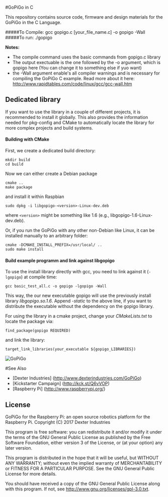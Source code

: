 #GoPiGo in C

This repository contains source code, firmware and design materials for the GoPiGo in the C Language.

#####To Compile:  gcc gopigo.c [your_file_name.c] -o gopigo -Wall
#####To run: ./gopigo

**Notes:**
- The compile command uses the basic commands from gopigo.c library 
- The output exectuable is the one followed by the -o argument, which is gopigo here (You can change it to something else if yuo want)
- the -Wall argument enable's all compiler warnings and is necessary for compiling the GoPiGo C example. Read more about it here: http://www.rapidtables.com/code/linux/gcc/gcc-wall.htm 

## Dedicated library
If you want to use the library in a couple of different projects, it is recommended to install it globally. This also provides the information needed for pkg-config and CMake to automatically locate the library for more complex projects and build systems.
#### Building with CMake
First, we create a dedicated build directory:
```
mkdir build
cd build
```
Now we can either create a Debian package
```
cmake ..
make package
```
and install it within Raspbian
```
sudo dpkg -i libgopigo-<version>-Linux-dev.deb
```
where `<version>` might be something like 1.6 (e.g., libgopigo-1.6-Linux-dev.deb).

Or, if you run the GoPiGo with any other non-Debian like Linux, it can be installed manually to an arbitrary folder:
```
cmake -DCMAKE_INSTALL_PREFIX=/usr/local/ ..
sudo make install
```

#### Build example programm and link against libgopigo
To use the install library directly with gcc, you need to link against it (```-lgopigo```) at compile time:
```
gcc basic_test_all.c -o gopigo -lgopigo -Wall
```
This way, the our new executable gopigo will use the previously install library *libgopigo.so.1.6*.
Append *-static* to the above line, if you want to distribute the executable without the dependency on the gopigo library.

For using the library in a cmake project, change your _CMakeLists.txt_ to locate the package via:
```
find_package(gopigo REQUIRED)
```
and link the library:
```
target_link_libraries(your_executable ${gopigo_LIBRARIES})
```

![ GoPiGo ](https://raw.githubusercontent.com/DexterInd/GoPiGo/master/GoPiGo_Front_Facing_Camera300.jpg)

#See Also

- [Dexter Industries] (http://www.dexterindustries.com/GoPiGo)
- [Kickstarter Campaign] (http://kck.st/Q6vVOP)
- [Raspberry Pi] (http://www.raspberrypi.org/)

## License
GoPiGo for the Raspberry Pi: an open source robotics platform for the Raspberry Pi.
Copyright (C) 2017  Dexter Industries

This program is free software: you can redistribute it and/or modify
it under the terms of the GNU General Public License as published by
the Free Software Foundation, either version 3 of the License, or
(at your option) any later version.

This program is distributed in the hope that it will be useful,
but WITHOUT ANY WARRANTY; without even the implied warranty of
MERCHANTABILITY or FITNESS FOR A PARTICULAR PURPOSE.  See the
GNU General Public License for more details.

You should have received a copy of the GNU General Public License
along with this program.  If not, see <http://www.gnu.org/licenses/gpl-3.0.txt>.
